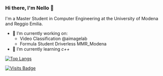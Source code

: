 ### Hi there, I'm Nello 👋

I'm a Master Student in Computer Engineering at the University of Modena and Reggio Emilia.

- 🔭 I’m currently working on:
  - Video Classification @aimagelab
  - Formula Student Driverless MMR_Modena
- 🌱 I’m currently learning *c++*

[![Top Langs](https://github-readme-stats.vercel.app/api/top-langs/?username=apanariello4&layout=compact)](https://github.com/anuraghazra/github-readme-stats)

[![Visits Badge](https://badges.pufler.dev/visits/apanariello4/apanariello4)](https://github.com/apanariello4/)

<!--
**apanariello4/apanariello4** is a ✨ _special_ ✨ repository because its `README.md` (this file) appears on your GitHub profile.

Here are some ideas to get you started:

- 🔭 I’m currently working on ...
- 🌱 I’m currently learning ...
- 👯 I’m looking to collaborate on ...
- 🤔 I’m looking for help with ...
- 💬 Ask me about ...
- 📫 How to reach me: ...
- 😄 Pronouns: ...
- ⚡ Fun fact: ...
-->
